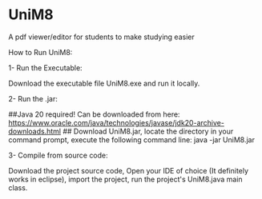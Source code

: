 # UniM8
 A pdf viewer/editor for students to make studying easier

 How to Run UniM8:

 1- Run the Executable:

 Download the executable file UniM8.exe and run it locally.

 2- Run the .jar:

 ##Java 20 required! Can be downloaded from here: https://www.oracle.com/java/technologies/javase/jdk20-archive-downloads.html ##
 Download UniM8.jar, locate the directory in your command prompt, execute the following command line: java -jar UniM8.jar

 3- Compile from source code:

 Download the project source code, Open your IDE of choice (It definitely works in eclipse), import the project, run the project's UniM8.java main class.  
